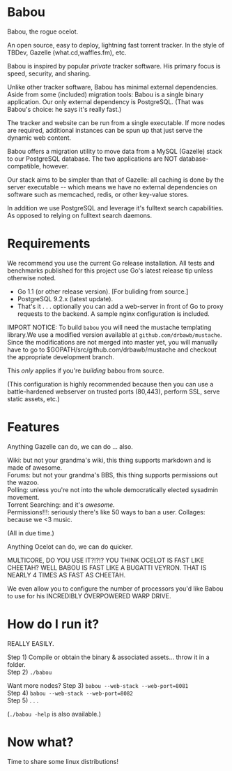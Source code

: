 Babou
==

Babou, the rogue ocelot.

An open source, easy to deploy, lightning fast torrent tracker.
In the style of TBDev, Gazelle (what.cd,waffles.fm), etc.

Babou is inspired by popular _private_ tracker software. 
His primary focus is speed, security, and sharing.

Unlike other tracker software, Babou has minimal external dependencies.
Aside from some (included) migration tools: Babou is a single binary application.
Our only external dependency is PostgreSQL. (That was Babou's choice: he says it's
really fast.)

The tracker and website can be run from a single executable.
If more nodes are required, additional instances can be spun up that just
serve the dynamic web content.

Babou offers a migration utility to move data from a MySQL (Gazelle) stack
to our PostgreSQL database. The two applications are NOT database-compatible,
however.

Our stack aims to be simpler than that of Gazelle: all caching is done
by the server executable -- which means we have no external dependencies on 
software such as memcached, redis, or other key-value stores.

In addition we use PostgreSQL and leverage it's fulltext search capabilities.
As opposed to relying on fulltext search daemons.


Requirements
==
We recommend you use the current Go release installation.
All tests and benchmarks published for this project use Go's latest
release tip unless otherwise noted.

- Go 1.1 (or other release version). [For buliding from source.]
- PostgreSQL 9.2.x (latest update).
- That's it . . . optionally you can add a web-server in front of Go 
to proxy requests to the backend. A sample nginx configuration is included.

IMPORT NOTICE: To build `babou` you will need the mustache templating library.We use a modified version available at `github.com/drbawb/mustache`.
Since the modifications are not merged into master yet, you will manually
have to go to $GOPATH/src/github.com/drbawb/mustache and checkout the
appropriate development branch.

This _only_ applies if you're _building_ babou from source.

(This configuration is highly recommended because then you can use a battle-hardened
webserver on trusted ports (80,443), perform SSL, serve static assets, etc.) 

Features
==
Anything Gazelle can do, we can do ... also.

Wiki: but not your grandma's wiki, this thing supports markdown and is made of awesome.  
Forums: but not your grandma's BBS, this thing supports permissions out the wazoo.  
Polling: unless you're not into the whole democratically elected sysadmin movement.  
Torrent Searching: and it's _awesome._  
Permissions!!!: seriously there's like 50 ways to ban a user.
Collages: because we &lt;3 music.  

(All in due time.)

Anything Ocelot can do, we can do quicker.

MULTICORE, DO YOU USE IT?!?!?
YOU THINK OCELOT IS FAST LIKE CHEETAH?
WELL BABOU IS FAST LIKE A BUGATTI VEYRON. THAT IS NEARLY 4 TIMES AS FAST AS CHEETAH.

We even allow you to configure the number of processors you'd like Babou to use for
his INCREDIBLY OVERPOWERED WARP DRIVE.

How do I run it?
===

REALLY EASILY.

Step 1) Compile or obtain the binary & associated assets... throw it in a folder.  
Step 2) `./babou`  


Want more nodes?
Step 3) `babou --web-stack --web-port=8081`  
Step 4) `babou --web-stack --web-port=8082`  
Step 5) . . .  

(`./babou -help` is also available.)

Now what?
===
Time to share some linux distributions!

